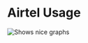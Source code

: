 Airtel Usage
============

![Shows nice graphs](http://f.cl.ly/items/2Q3W1o1s3q2P3k0P2q1z/usage_all.png)
